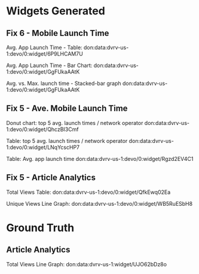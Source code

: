 # Widgets Generated

## Fix 6 - Mobile Launch Time

Avg. App Launch Time - Table:
don:data:dvrv-us-1:devo/0:widget/6P9LHCAM7U

Avg. App Launch Time - Bar Chart:
don:data:dvrv-us-1:devo/0:widget/GgFUkaAAtK

Avg. vs. Max. launch time - Stacked-bar graph
don:data:dvrv-us-1:devo/0:widget/GgFUkaAAtK

## Fix 5 - Ave. Mobile Launch Time

Donut chart: top 5 avg. launch times / network operator
don:data:dvrv-us-1:devo/0:widget/QhczBI3Cmf

Table: top 5 avg. launch times / network operator
don:data:dvrv-us-1:devo/0:widget/LNqYcscHP7

Table: Avg. app launch time
don:data:dvrv-us-1:devo/0:widget/Rgzd2EV4C1

## Fix 5 - Article Analytics

Total Views Table:
don:data:dvrv-us-1:devo/0:widget/QfkEwq02Ea

Unique Views Line Graph:
don:data:dvrv-us-1:devo/0:widget/WB5RuESbH8

# Ground Truth

## Article Analytics

Total Views Line Graph:
don:data:dvrv-us-1:widget/UJO62bDz8o
